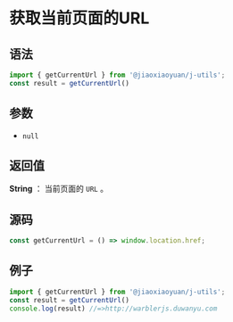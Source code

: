 

# 获取当前页面的URL

## 语法


```js
import { getCurrentUrl } from '@jiaoxiaoyuan/j-utils';
const result = getCurrentUrl()
```

## 参数

- `null`

## 返回值

**String** ： 当前页面的 `URL` 。

## 源码


```js
const getCurrentUrl = () => window.location.href;
```

## 例子


```js
import { getCurrentUrl } from '@jiaoxiaoyuan/j-utils';
const result = getCurrentUrl()
console.log(result) //=>http://warblerjs.duwanyu.com
```